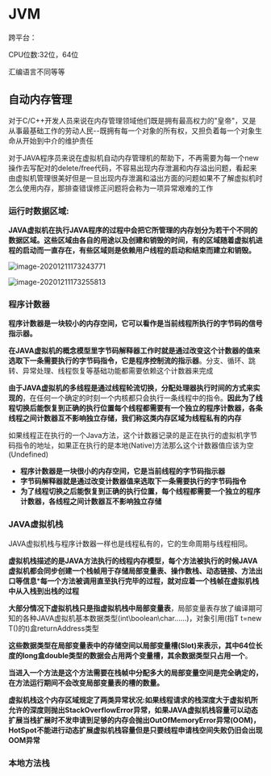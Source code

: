 # JVM

跨平台：

CPU位数:32位，64位

汇编语言不同等等

## 自动内存管理

对于C/C++开发人员来说在内存管理领域他们既是拥有最高权力的"皇帝"，又是从事最基础工作的劳动人民--既拥有每一个对象的所有权，又担负着每一个对象生命从开始到中介的维护责任

对于JAVA程序员来说在虚拟机自动内存管理机的帮助下，不再需要为每一个new操作去写配对的delete/free代码，不容易出现内存泄漏和内存溢出问题，看起来由虚拟机管理很美好但是一旦出现内存泄漏和溢出方面的问题如果不了解虚拟机时怎么使用内存，那排查错误修正问题将会称为一项异常艰难的工作



### 运行时数据区域:

**JAVA虚拟机在执行JAVA程序的过程中会把它所管理的内存划分为若干个不同的数据区域。这些区域由各自的用途以及创建和销毁的时间，有的区域随着虚拟机进程的启动而一直存在，有些区域则是依赖用户线程的启动和结束而建立和销毁。**

![image-20201211173243771](C:\Users\Administrator\AppData\Roaming\Typora\typora-user-images\image-20201211173243771.png)

![image-20201211173255813](C:\Users\Administrator\AppData\Roaming\Typora\typora-user-images\image-20201211173255813.png)

### 程序计数器

**程序计数器是一块较小的内存空间，它可以看作是当前线程所执行的字节码的信号指示器。**

**在JAVA虚拟机的概念模型里字节码解释器工作时就是通过改变这个计数器的值来选取下一条需要执行的字节码指令，它是程序控制流的指示器**。分支、循环、跳转、异常处理、线程恢复等基础功能都需要依赖这个计数器来完成

**由于JAVA虚拟机的多线程是通过线程轮流切换，分配处理器执行时间的方式来实现的**，在任何一个确定的时刻一个内核都只会执行一条线程中的指令。**因此为了线程切换后能恢复到正确的执行位置每个线程都需要有一个独立的程序计数器，各条线程之间计数器互不影响独立存储，我们称这类内存区域为线程私有的内存**

如果线程正在执行的一个Java方法，这个计数器记录的是正在执行的虚拟机字节码指令的地址，如果正在执行的是本地(Native)方法那么这个计数器值应该为空(Undefined)

- **程序计数器是一块很小的内存空间，它是当前线程的字节码指示器**
- **字节码解释器就是通过改变计数器值来选取下一条需要执行的字节码指令**
- **为了线程切换之后能恢复到正确的执行位置，每个线程都需要一个独立的程序计数器，各线程之间计数器互不影响独立存储**

### JAVA虚拟机栈

JAVA虚拟机栈与程序计数器一样也是线程私有的，它的生命周期与线程相同。

**虚拟机栈描述的是JAVA方法执行的线程内存模型，每个方法被执行的时候JAVA虚拟机都会同步创建一个栈帧用于存储局部变量表、操作数栈、动态链接、方法出口等信息*****每一个方法被调用直至执行完毕的过程，就对应着一个栈帧在虚拟机栈中从入栈到出栈的过程**

**大部分情况下虚拟机栈只是指虚拟机栈中局部变量表**，局部变量表存放了编译期可知的各种JAVA虚拟机基本数据类型(int\boolean\char......)，对象引用(指T t=new T()的t)盒returnAddress类型



**这些数据类型在局部变量表中的存储空间以局部变量槽(Slot)来表示，其中64位长度的long盒double类型的数据会占用两个变量槽，其余数据类型只占用一个**。

**当进入一个方法是这个方法需要在栈帧中分配多大的局部变量空间是完全确定的，在方法运行期间不会改变局部变量表的槽的数量。**

**虚拟机栈这个内存区域规定了两类异常状况:如果线程请求的栈深度大于虚拟机所允许的深度则抛出StackOverflowError异常，如果JAVA虚拟机栈容量可以动态扩展当栈扩展时不发申请到足够的内存会抛出OutOfMemoryError异常(OOM)，HotSpot不能进行动态扩展虚拟机栈容量但是只要线程申请栈空间失败仍旧会出现OOM异常**

### 本地方法栈

